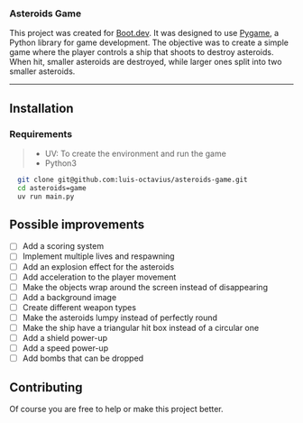 ### Asteroids Game 
This project was created for [Boot.dev](https://www.boot.dev). It was designed to use [Pygame](https://www.pygame.org), a Python library for game development. The objective was to create a simple game where the player controls a ship that shoots to destroy asteroids. When hit, smaller asteroids are destroyed, while larger ones split into two smaller asteroids.

---

## Installation
### Requirements

> - UV: To create the environment and run the game
> - Python3


```bash
  git clone git@github.com:luis-octavius/asteroids-game.git
  cd asteroids=game
  uv run main.py
```
## Possible improvements
- [ ] Add a scoring system
- [ ] Implement multiple lives and respawning
- [ ] Add an explosion effect for the asteroids
- [ ] Add acceleration to the player movement
- [ ] Make the objects wrap around the screen instead of disappearing
- [ ] Add a background image
- [ ] Create different weapon types
- [ ] Make the asteroids lumpy instead of perfectly round
- [ ] Make the ship have a triangular hit box instead of a circular one
- [ ] Add a shield power-up
- [ ] Add a speed power-up
- [ ] Add bombs that can be dropped

## Contributing
Of course you are free to help or make this project better. 

